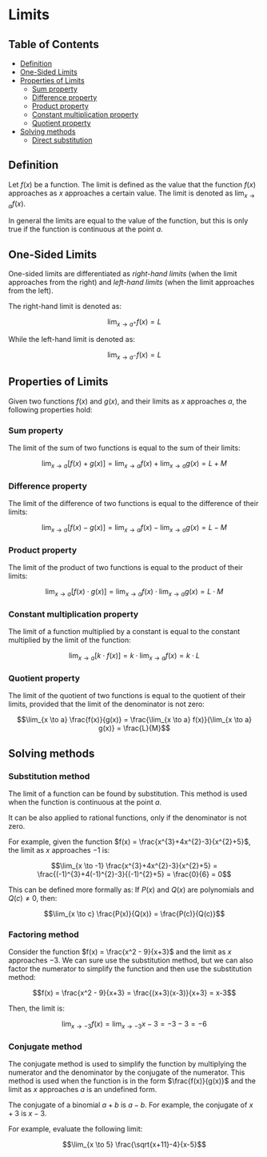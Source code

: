 # Limits

## Table of Contents

- [Definition](#definition)
- [One-Sided Limits](#one-sided-limits)
- [Properties of Limits](#properties-of-limits)
  - [Sum property](#sum-property)
  - [Difference property](#difference-property)
  - [Product property](#product-property)
  - [Constant multiplication property](#constant-multiplication-property)
  - [Quotient property](#quotient-property)
- [Solving methods](#solving-methods)
  - [Direct substitution](#direct-substitution)

## Definition

Let $f(x)$ be a function. The limit is defined as the value that the function $f(x)$ approaches as $x$ approaches a certain value. The limit is denoted as $\lim_{x \to a} f(x)$.

In general the limits are equal to the value of the function, but this is only true if the function is continuous at the point $a$.

## One-Sided Limits

One-sided limits are differentiated as *right-hand limits* (when the limit approaches from the right) and *left-hand limits* (when the limit approaches from the left).

The right-hand limit is denoted as:

$$\lim_{x \to a^+} f(x) = L$$

While the left-hand limit is denoted as:

$$\lim_{x \to a^-} f(x) = L$$

## Properties of Limits

Given two functions $f(x)$ and $g(x)$, and their limits as $x$ approaches $a$, the following properties hold:

### Sum property

The limit of the sum of two functions is equal to the sum of their limits:

$$\lim_{x \to a} [f(x) + g(x)] = \lim_{x \to a} f(x) + \lim_{x \to a} g(x) = L + M$$

### Difference property

The limit of the difference of two functions is equal to the difference of their limits:

$$\lim_{x \to a} [f(x) - g(x)] = \lim_{x \to a} f(x) - \lim_{x \to a} g(x) = L - M$$

### Product property

The limit of the product of two functions is equal to the product of their limits:

$$\lim_{x \to a} [f(x) \cdot g(x)] = \lim_{x \to a} f(x) \cdot \lim_{x \to a} g(x) = L \cdot M$$

### Constant multiplication property

The limit of a function multiplied by a constant is equal to the constant multiplied by the limit of the function:

$$\lim_{x \to a} [k \cdot f(x)] = k \cdot \lim_{x \to a} f(x) = k \cdot L$$

### Quotient property

The limit of the quotient of two functions is equal to the quotient of their limits, provided that the limit of the denominator is not zero:

$$\lim_{x \to a} \frac{f(x)}{g(x)} = \frac{\lim_{x \to a} f(x)}{\lim_{x \to a} g(x)} = \frac{L}{M}$$

## Solving methods

### Substitution method

The limit of a function can be found by substitution. This method is used when the function is continuous at the point $a$.

It can be also applied to rational functions, only if the denominator is not zero.

For example, given the function $f(x) = \frac{x^{3}+4x^{2}-3}{x^{2}+5}$, the limit as $x$ approaches $-1$ is:

$$\lim_{x \to -1} \frac{x^{3}+4x^{2}-3}{x^{2}+5} = \frac{(-1)^{3}+4(-1)^{2}-3}{(-1)^{2}+5} = \frac{0}{6} = 0$$

This can be defined more formally as: If $P(x)$ and $Q(x)$ are polynomials and $Q(c) \neq 0$, then:

$$\lim_{x \to c} \frac{P(x)}{Q(x)} = \frac{P(c)}{Q(c)}$$

### Factoring method

Consider the function $f(x) = \frac{x^2 - 9}{x+3}$ and the limit as $x$ approaches $-3$. We can sure use the substitution method, but we can also factor the numerator to simplify the function and then use the substitution method:

$$f(x) = \frac{x^2 - 9}{x+3} = \frac{(x+3)(x-3)}{x+3} = x-3$$

Then, the limit is:

$$\lim_{x \to -3} f(x) = \lim_{x \to -3} x-3 = -3-3 = -6$$

### Conjugate method

The conjugate method is used to simplify the function by multiplying the numerator and the denominator by the conjugate of the numerator. This method is used when the function is in the form $\frac{f(x)}{g(x)}$ and the limit as $x$ approaches $a$ is an undefined form.

The conjugate of a binomial $a+b$ is $a-b$. For example, the conjugate of $x+3$ is $x-3$.

For example, evaluate the following limit:

$$\lim_{x \to 5} \frac{\sqrt{x+11}-4}{x-5}$$